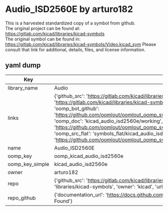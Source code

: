 # Audio_ISD2560E by arturo182  
This is a harvested standardized copy of a symbol from github.  
The original project can be found at:  
https://gitlab.com/kicad/libraries/kicad-symbols  
The original symbol can be found in:
https://gitlab.com/kicad/libraries/kicad-symbols/Video.kicad_sym
Please consult that link for additional, details, files, and license information.  
## yaml dump  
| Key | Value |  
| --- | --- |  
| library_name | Audio |  
| links | {'github_src': 'https://gitlab.com/kicad/libraries/kicad-symbols/Video.kicad_sym', 'github_src_repo': 'https://gitlab.com/kicad/libraries/kicad-symbols', 'oomp_bot': 'kicad_audio_isd2560e/working', 'oomp_bot_github': 'https://github.com/oomlout/oomlout_oomp_symbol_bot/tree/main/kicad_audio_isd2560e/working', 'oomp_doc': 'kicad_audio_isd2560e/working', 'oomp_doc_github': 'https://github.com/oomlout/oomlout_oomp_symbol_doc/tree/main/kicad_audio_isd2560e/working', 'oomp_src_flat': 'symbols_flat/kicad_audio_isd2560e/working', 'oomp_src_flat_github': 'https://github.com/oomlout/oomlout_oomp_symbol_src/tree/main/kicad_audio_isd2560e/working'} |  
| name | Audio_ISD2560E |  
| oomp_key | oomp_kicad_audio_isd2560e |  
| oomp_key_simple | kicad_audio_isd2560e |  
| owner | arturo182 |  
| repo | {'github_src': 'https://gitlab.com/kicad/libraries/kicad-symbols/Video.kicad_sym', 'name': 'libraries/kicad-symbols', 'owner': 'kicad', 'url': 'https://gitlab.com/kicad/libraries/kicad-symbols'} |  
| repo_github | {'documentation_url': 'https://docs.github.com/rest/repos/repos#get-a-repository', 'message': 'Not Found'} |  


